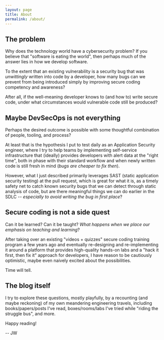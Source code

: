 ```yaml
---
layout: page
title: About
permalink: /about/
---
```

## The problem
Why does the technology world have a cybersecurity problem? If you believe that "software is eating the world", then perhaps much of the answer lies in how we develop software.

To the extent that an existing vulnerability is a security bug that was _unwittingly_ written into code by a developer, how many bugs can we prevent from being introduced simply by improving secure coding competency and awareness?

After all, if the well-meaning developer knows to (and how to) write secure code, under what circumstances would vulnerable code still be produced?

## Maybe DevSecOps is not everything
Perhaps the desired outcome is possible with some thoughtful combination of people, tooling, and process? 

At least that is the hypothesis I put to test daily as an Application Security engineer, where I try to help teams by implementing self-service infrastructure that (ideally) provides developers with alert data at the "right time", both in phase with their standard workflow and when newly written code is still fresh in mind (_bugs are cheaper to fix then_).

However, what I just described primarily leverages SAST (static application security testing) at the pull request, which is great for what it is, as a timely safety net to catch known security bugs that we can detect through static analysis of code, but are there meaningful things we can do earlier in the SDLC -- _especially to avoid writing the bug in first place_?

## Secure coding is not a side quest
Can it be learned? Can it be taught? _What happens when we place our emphasis on teaching and learning_?

After taking over an existing "videos + quizzes" secure coding training program a few years ago and eventually re-designing and re-implementing it around a platform that provides high-quality hands-on labs and a "hack it first, then fix it" approach for developers, I have reason to be cautiously optimistic, maybe even naively excited about the possibilities.

Time will tell.

## The blog itself
I try to explore these questions, mostly playfully, by a recounting (and maybe reckoning) of my own meandering engineering travels, including books/papers/posts I've read, boxes/rooms/labs I've tried while "riding the struggle bus", and more.

Happy reading!

 -- JW
